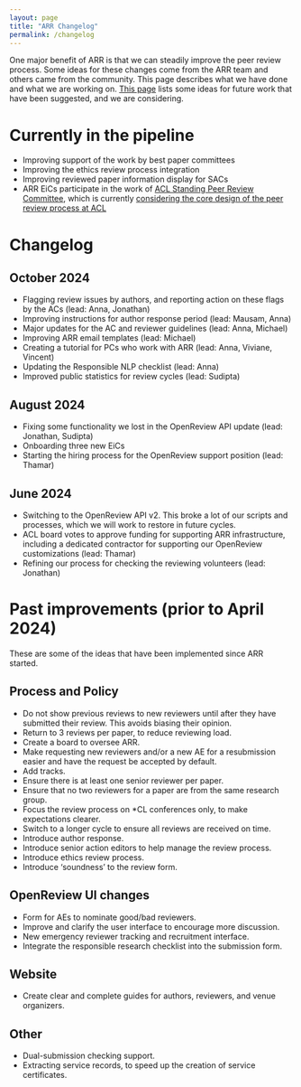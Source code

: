 ```yaml
---
layout: page
title: "ARR Changelog"
permalink: /changelog
---
```


One major benefit of ARR is that we can steadily improve the peer review process. Some ideas for these changes come from the ARR team and others came from the community. This page describes what we have done and what we are working on. [This page](./future.md) lists some ideas for future work that have been suggested, and we are considering. 

# Currently in the pipeline

* Improving support of the work by best paper committees
* Improving the ethics review process integration
* Improving reviewed paper information display for SACs
* ARR EiCs participate in the work of [ACL Standing Peer Review Committee](https://www.aclweb.org/portal/content/acl-peer-review-standing-committee), which is currently [considering the core design of the peer review process at ACL](https://www.aclweb.org/portal/content/acl-survey-what-should-acl-peer-review-process-be-future)

# Changelog

## October 2024

* Flagging review issues by authors, and reporting action on these flags by the ACs (lead: Anna, Jonathan)
* Improving instructions for author response period (lead: Mausam, Anna)
* Major updates for the AC and reviewer guidelines (lead: Anna, Michael)
* Improving ARR email templates (lead: Michael)
* Creating a tutorial for PCs who work with ARR (lead: Anna, Viviane, Vincent)
* Updating the Responsible NLP checklist (lead: Anna)
* Improved public statistics for review cycles (lead: Sudipta)

## August 2024

* Fixing some functionality we lost in the OpenReview API update (lead: Jonathan, Sudipta)
* Onboarding three new EiCs
* Starting the hiring process for the OpenReview support position (lead: Thamar)

## June 2024

* Switching to the OpenReview API v2. This broke a lot of our scripts and processes, which we will work to restore in future cycles.
* ACL board votes to approve funding for supporting ARR infrastructure, including a dedicated contractor for supporting our OpenReview customizations (lead: Thamar)
* Refining our process for checking the reviewing volunteers (lead: Jonathan)

# Past improvements (prior to April 2024)

These are some of the ideas that have been implemented since ARR started.

## Process and Policy

* Do not show previous reviews to new reviewers until after they have submitted their review. This avoids biasing their opinion.
* Return to 3 reviews per paper, to reduce reviewing load.
* Create a board to oversee ARR.
* Make requesting new reviewers and/or a new AE for a resubmission easier and have the request be accepted by default.
* Add tracks.
* Ensure there is at least one senior reviewer per paper.
* Ensure that no two reviewers for a paper are from the same research group.
* Focus the review process on *CL conferences only, to make expectations clearer.
* Switch to a longer cycle to ensure all reviews are received on time.
* Introduce author response.
* Introduce senior action editors to help manage the review process.
* Introduce ethics review process.
* Introduce ‘soundness’ to the review form.

## OpenReview UI changes

* Form for AEs to nominate good/bad reviewers.
* Improve and clarify the user interface to encourage more discussion.
* New emergency reviewer tracking and recruitment interface.
* Integrate the responsible research checklist into the submission form.

## Website

* Create clear and complete guides for authors, reviewers, and venue organizers.


## Other

* Dual-submission checking support.
* Extracting service records, to speed up the creation of service certificates.